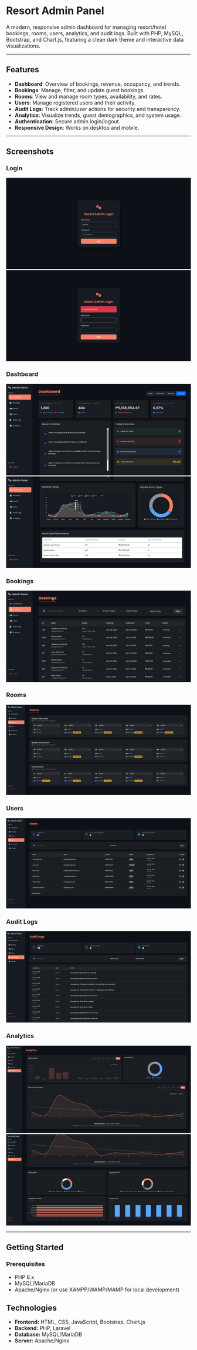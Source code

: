 # Resort Admin Panel

A modern, responsive admin dashboard for managing resort/hotel bookings, rooms, users, analytics, and audit logs. Built with PHP, MySQL, Bootstrap, and Chart.js, featuring a clean dark theme and interactive data visualizations.

---

## Features

- **Dashboard**: Overview of bookings, revenue, occupancy, and trends.
- **Bookings**: Manage, filter, and update guest bookings.
- **Rooms**: View and manage room types, availability, and rates.
- **Users**: Manage registered users and their activity.
- **Audit Logs**: Track admin/user actions for security and transparency.
- **Analytics**: Visualize trends, guest demographics, and system usage.
- **Authentication**: Secure admin login/logout.
- **Responsive Design**: Works on desktop and mobile.

---

## Screenshots

### Login
![Login Overview](assets/screenshots/loginpage.png)
![Login Overview (Failed)](assets/screenshots/loginfailed.png)

### Dashboard
![Dashboard Overview](assets/screenshots/dashboard.png)
![Dashboard (Scrolled)](assets/screenshots/dashboard2.png)

### Bookings
![Bookings](assets/screenshots/bookings.png)

### Rooms
![Rooms](assets/screenshots/rooms.png)

### Users
![Users](assets/screenshots/users.png)

### Audit Logs
![Audit Logs](assets/screenshots/auditlogs.png)

### Analytics
![Analytics](assets/screenshots/analytics.png)
![Analytics (Scrolled)](assets/screenshots/analytics2.png)

---

## Getting Started

### Prerequisites

- PHP 8.x
- MySQL/MariaDB
- Apache/Nginx (or use XAMPP/WAMP/MAMP for local development)

## Technologies

- **Frontend:** HTML, CSS, JavaScript, Bootstrap, Chart.js
- **Backend:** PHP, Laravel
- **Database:** MySQL/MariaDB
- **Server:** Apache/Nginx

